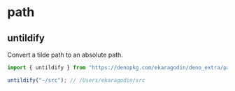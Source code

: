 # path

## untildify

Convert a tilde path to an absolute path.

```ts
import { untildify } from "https://denopkg.com/ekaragodin/deno_extra/path/mod.ts";

untildify("~/src"); // /Users/ekaragodin/src
```
